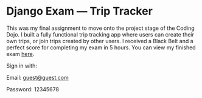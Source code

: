 # Django Exam — Trip Tracker

This was my final assignment to move onto the project stage of the Coding Dojo. I built a fully functional trip tracking app where users can create their own trips, or join trips created by other users. I received a Black Belt and a perfect score for completing my exam in 5 hours.
You can view my finished exam [here](http://13.59.212.139/).

Sign in with:

Email: guest@guest.com

Password: 12345678
